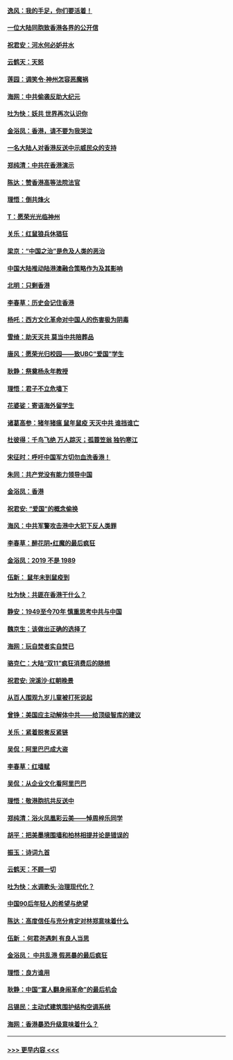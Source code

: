 #### [逸风：我的手足，你们要活着！](../pages/nsc993/n11676352.md?t=11241755) 
#### [一位大陆同胞致香港各界的公开信](../pages/nsc993/n11675761.md?t=11241755) 
#### [祝君安：河水何必妒井水](../pages/nsc993/n11675746.md?t=11241755) 
#### [云鹤天：天怒](../pages/nsc993/n11675718.md?t=11241755) 
#### [莲园：调笑令‧神州怎容恶魔祸](../pages/nsc993/n11675648.md?t=11241755) 
#### [海网：中共偷袭反助大纪元](../pages/nsc993/n11673515.md?t=11241755) 
#### [吐为快：妖共 世界再次认识你](../pages/nsc993/n11673506.md?t=11241755) 
#### [金浴凤：香港，请不要为我哭泣](../pages/nsc993/n11673248.md?t=11241755) 
#### [一名大陆人对香港反送中示威民众的支持](../pages/nsc993/n11672615.md?t=11241755) 
#### [郑纯清：中共在香港演示](../pages/nsc993/n11670539.md?t=11241755) 
#### [陈达：赞香港高等法院法官](../pages/nsc993/n11669542.md?t=11241755) 
#### [理悟：倒共烽火](../pages/nsc993/n11668844.md?t=11241755) 
#### [T：愿荣光光临神州](../pages/nsc993/n11668421.md?t=11241755) 
#### [关乐：红鼠狼兵休猖狂](../pages/nsc993/n11668378.md?t=11241755) 
#### [梁京：“中国之治”是危及人类的恶治](../pages/nsc993/n11668328.md?t=11241755) 
#### [中国大陆推动陆港澳融合策略作为及其影响](../pages/nsc993/n11668157.md?t=11241755) 
#### [北明：只剩香港](../pages/nsc993/n11668002.md?t=11241755) 
#### [李春草：历史会记住香港](../pages/nsc993/n11667927.md?t=11241755) 
#### [杨吒：西方文化革命对中国人的伤害极为阴毒](../pages/nsc993/n11664521.md?t=11241755) 
#### [雪绮：助天灭共 莫当中共陪葬品](../pages/nsc993/n11662650.md?t=11241755) 
#### [唐风：愿荣光归校园——致UBC“爱国”学生](../pages/nsc993/n11662194.md?t=11241755) 
#### [耿静：祭奠杨永年教授](../pages/nsc993/n11662514.md?t=11241755) 
#### [理悟：君子不立危墙下](../pages/nsc993/n11662172.md?t=11241755) 
#### [花婆娑：寄语海外留学生](../pages/nsc993/n11662121.md?t=11241755) 
#### [诸葛高参：猪年猪瘟 鼠年鼠疫 天灭中共 谁挡谁亡](../pages/nsc993/n11661980.md?t=11241755) 
#### [杜彼得：千鸟飞绝 万人踪灭；孤蓑笠翁 独钓寒江](../pages/nsc993/n11661170.md?t=11241755) 
#### [宋征时：呼吁中国军方切勿血洗香港！](../pages/nsc993/n11415318.md?t=11241755) 
#### [朱同：共产党没有能力领导中国](../pages/nsc993/n11660421.md?t=11241755) 
#### [金浴凤：香港](../pages/nsc993/n11660419.md?t=11241755) 
#### [祝君安: “爱国”的概念偷换](../pages/nsc993/n11659706.md?t=11241755) 
#### [海风：中共军警攻击港中大犯下反人类罪](../pages/nsc993/n11659632.md?t=11241755) 
#### [李春草：醉花阴•红魔的最后疯狂](../pages/nsc993/n11659287.md?t=11241755) 
#### [金浴凤：2019 不是 1989](../pages/nsc993/n11657663.md?t=11241755) 
#### [伍新： 鼠年未到鼠疫到](../pages/nsc993/n11655098.md?t=11241755) 
#### [吐为快：共匪在香港干什么？](../pages/nsc993/n11654891.md?t=11241755) 
#### [静安：1949至今70年 慎重思考中共与中国](../pages/nsc993/n11651244.md?t=11241755) 
#### [魏京生：该做出正确的选择了](../pages/nsc993/n11653084.md?t=11241755) 
#### [海网：玩自焚者实自焚已](../pages/nsc993/n11652423.md?t=11241755) 
#### [骆克仁：大陆“双11”疯狂消费后的随想](../pages/nsc993/n11652305.md?t=11241755) 
#### [祝君安: 浣溪沙·红朝晚景](../pages/nsc993/n11652258.md?t=11241755) 
#### [从百人围观九岁儿童被打死说起](../pages/nsc993/n11651030.md?t=11241755) 
#### [曾铮：美国应主动解体中共——给顶级智库的建议](../pages/nsc993/n11649888.md?t=11241755) 
#### [关乐：紧着脱套反紧链](../pages/nsc993/n11649069.md?t=11241755) 
#### [吴侃：阿里巴巴成大盗](../pages/nsc993/n11645523.md?t=11241755) 
#### [李春草：红墙赋](../pages/nsc993/n11646389.md?t=11241755) 
#### [吴侃：从企业文化看阿里巴巴](../pages/nsc993/n11645476.md?t=11241755) 
#### [理悟：敬港胞抗共反送中](../pages/nsc993/n11645466.md?t=11241755) 
#### [郑纯清：浴火凤凰彩云美——悼周梓乐同学](../pages/nsc993/n11645155.md?t=11241755) 
#### [胡平：把美墨境围墙和柏林相提并论是错误的](../pages/nsc993/n11645134.md?t=11241755) 
#### [振玉：诗词九首](../pages/nsc993/n11644081.md?t=11241755) 
#### [云鹤天：不顾一切](../pages/nsc993/n11643508.md?t=11241755) 
#### [吐为快：水调歌头·治理现代化？](../pages/nsc993/n11643485.md?t=11241755) 
#### [中国90后年轻人的希望与绝望](../pages/nsc993/n11642317.md?t=11241755) 
#### [陈达：高度信任与充分肯定对林郑意味着什么](../pages/nsc993/n11641441.md?t=11241755) 
#### [伍新 ：何君尧遇刺 有良人当思](../pages/nsc993/n11641503.md?t=11241755) 
#### [金浴凤： 中共乱港  假恶暴的最后疯狂](../pages/nsc993/n11641495.md?t=11241755) 
#### [理悟：良方谁用](../pages/nsc993/n11641463.md?t=11241755) 
#### [耿静：中国“富人翻身闹革命”的最后机会](../pages/nsc993/n11640655.md?t=11241755) 
#### [吕锡民：主动式建筑围护结构空调系统](../pages/nsc993/n11640168.md?t=11241755) 
#### [海网：香港暴恐升级意味着什么？](../pages/nsc993/n11635904.md?t=11241755) 

----
#### [ >>> 更早内容 <<< ](../indexes/nsc993-earlier.md)
